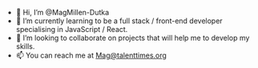 - 👋 Hi, I’m @MagMillen-Dutka
- 🌱 I’m currently learning to be a full stack / front-end developer specialising in JavaScript / React.
- 💞️ I’m looking to collaborate on projects that will help me to develop my skills.
- 📫 You can reach me at Mag@talenttimes.org

<!---
MagMillen-Dutka/MagMillen-Dutka is a ✨ special ✨ repository because its `README.md` (this file) appears on your GitHub profile.
You can click the Preview link to take a look at your changes.
--->
